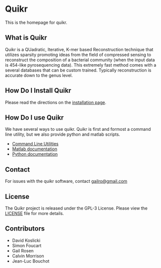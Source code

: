 # Quikr #
This is the homepage for quikr.

## What is Quikr ##
Quikr is a QUadratic, Iterative, K-mer based Reconstruction technique that
utilizes sparsity promoting ideas from the field of compressed sensing to
reconstruct the composition of a bacterial community (when the input data is
454-like pyrosequencing data). This extremely fast method comes with a several
databases that can be custom trained. Typically reconstruction is
accurate down to the genus level.


## How Do I Install Quikr ##
Please read the directions on the [installation page](doc/install.markdown).

## How Do I use Quikr ##
We have several ways to use quikr. Quikr is first and formost a command
line utility, but we also provide python and matlab scripts.

+ [Command Line Utilities](doc/cli.markdown)
+ [Matlab documentation](doc/matlab.markdown)
+ [Python documentation](doc/python.markdown)

## Contact ##
For issues with the quikr software, contact gailro@gmail.com

## License ##
The Quikr project is released under the GPL-3 License. Please view the [LICENSE](LICENSE)
file for more details.

## Contributors ##
+ David Koslicki
+ Simon Foucart
+ Gail Rosen
+ Calvin Morrison
+ Jean-Luc Bouchot
